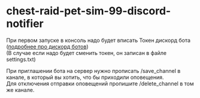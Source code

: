 # chest-raid-pet-sim-99-discord-notifier

При первом запуске в консоль надо будет вписать Токен дискорд бота ([подробнее про дискорд ботов](https://discord.com/developers/docs/getting-started))  
(В случае если надо будет сменить токен, он записан в файле settings.txt)

При приглашении бота на сервер нужно прописать /save_channel в канале, в который вы хотить, что бы приходили оповещения.  
Для отключения отправки оповещений пропишите /delete_channel в том же канале.

